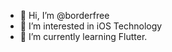 - 👋 Hi, I’m @borderfree
- 👀 I’m interested in iOS Technology
- 🌱 I’m currently learning Flutter.

<!---
borderfree/borderfree is a ✨ special ✨ repository because its `README.md` (this file) appears on your GitHub profile.
You can click the Preview link to take a look at your changes.
--->
